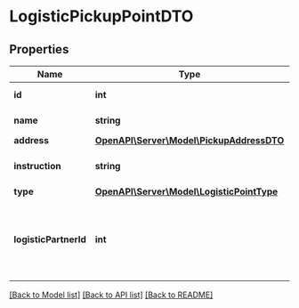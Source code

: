 # LogisticPickupPointDTO

## Properties
Name | Type | Description | Notes
------------ | ------------- | ------------- | -------------
**id** | **int** | Идентификатор пункта вывоза. | [optional] 
**name** | **string** | Название пункта вывоза. | [optional] 
**address** | [**OpenAPI\Server\Model\PickupAddressDTO**](PickupAddressDTO.md) |  | [optional] 
**instruction** | **string** | Дополнительные инструкции к вывозу. | [optional] 
**type** | [**OpenAPI\Server\Model\LogisticPointType**](LogisticPointType.md) |  | [optional] 
**logisticPartnerId** | **int** | Идентификатор логистического партнера, к которому относится логистическая точка. | [optional] 

[[Back to Model list]](../README.md#documentation-for-models) [[Back to API list]](../README.md#documentation-for-api-endpoints) [[Back to README]](../README.md)


